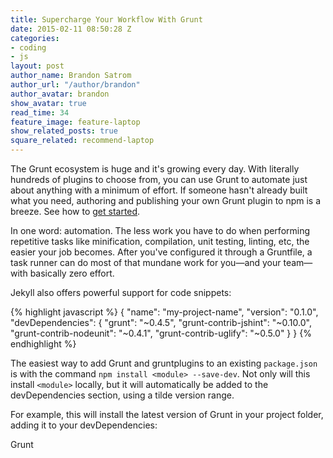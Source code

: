 ```yaml
---
title: Supercharge Your Workflow With Grunt
date: 2015-02-11 08:50:28 Z
categories:
- coding
- js
layout: post
author_name: Brandon Satrom
author_url: "/author/brandon"
author_avatar: brandon
show_avatar: true
read_time: 34
feature_image: feature-laptop
show_related_posts: true
square_related: recommend-laptop
---
```


The Grunt ecosystem is huge and it's growing every day. With literally hundreds of plugins to choose from, you can use Grunt to automate just about anything with a minimum of effort. If someone hasn't already built what you need, authoring and publishing your own Grunt plugin to npm is a breeze. See how to [get started](http://gruntjs.com/).

In one word: automation. The less work you have to do when performing repetitive tasks like minification, compilation, unit testing, linting, etc, the easier your job becomes. After you've configured it through a Gruntfile, a task runner can do most of that mundane work for you—and your team—with basically zero effort.

Jekyll also offers powerful support for code snippets:

{% highlight javascript %}
{
  "name": "my-project-name",
  "version": "0.1.0",
  "devDependencies": {
    "grunt": "~0.4.5",
    "grunt-contrib-jshint": "~0.10.0",
    "grunt-contrib-nodeunit": "~0.4.1",
    "grunt-contrib-uglify": "~0.5.0"
  }
}
{% endhighlight %}

The easiest way to add Grunt and gruntplugins to an existing `package.json` is with the command `npm install <module> --save-dev`. Not only will this install `<module>` locally, but it will automatically be added to the devDependencies section, using a tilde version range.

For example, this will install the latest version of Grunt in your project folder, adding it to your devDependencies:

Grunt
